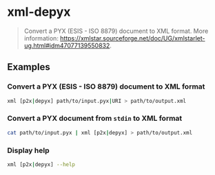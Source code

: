 # xml-depyx

> Convert a PYX (ESIS - ISO 8879) document to XML format. More information: <https://xmlstar.sourceforge.net/doc/UG/xmlstarlet-ug.html#idm47077139550832>.

## Examples

### Convert a PYX (ESIS - ISO 8879) document to XML format

```bash
xml [p2x|depyx] path/to/input.pyx|URI > path/to/output.xml
```

### Convert a PYX document from `stdin` to XML format

```bash
cat path/to/input.pyx | xml [p2x|depyx] > path/to/output.xml
```

### Display help

```bash
xml [p2x|depyx] --help
```
